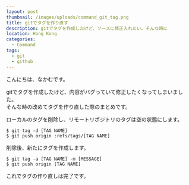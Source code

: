 ```yaml
---
layout: post
thumbnail: /images/uploads/command_git_tag.png
title: gitでタグを作り直す
description: gitでタグを作成したけど、ソースに修正入れたい。そんな時に
location: Hong Kong
categories:
  - Command
tags:
  - git
  - github
---
```

こんにちは、なかむです。

gitでタグを作成したけど、内容がバグっていて修正したくなってしまいました。  
そんな時の改めてタグを作り直した際のまとめです。

ローカルのタグを削除し、リモートリポジトリのタグは空の状態にします。
```
$ git tag -d [TAG NAME]
$ git push origin :refs/tags/[TAG NAME]
```

削除後、新たにタグを作成します。
```
$ git tag -a [TAG NAME] -m [MESSAGE]
$ git push origin [TAG NAME]
```

これでタグの作り直しは完了です。
